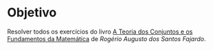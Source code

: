 # Objetivo

Resolver todos os exercícios do livro [A Teoria dos Conjuntos e os Fundamentos da Matemática](https://amzn.to/406QnFf) de *Rogério Augusto dos Santos Fajardo*.
